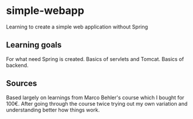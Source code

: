 # simple-webapp
Learning to create a simple web application without Spring

## Learning goals
For what need Spring is created.
Basics of servlets and Tomcat.
Basics of backend.

## Sources
Based largely on learnings from Marco Behler's course which I bought for 100€. 
After going through the course twice trying out my own variation and understanding better how things work.
